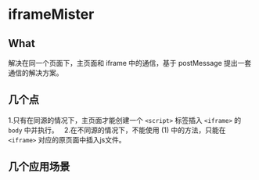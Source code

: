 # iframeMister

## What
解决在同一个页面下，主页面和 iframe 中的通信，基于 postMessage 提出一套通信的解决方案。


## 几个点
1.只有在同源的情况下，主页面才能创建一个 `<script>` 标签插入 `<iframe>` 的 `body` 中并执行。  
2.在不同源的情况下，不能使用 (1) 中的方法，只能在 `<iframe>` 对应的原页面中插入js文件。  

## 几个应用场景
